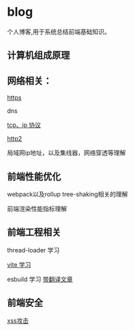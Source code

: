 # blog
个人博客,用于系统总结前端基础知识。

## 计算机组成原理

## 网络相关：

[https](https://github.com/strongcode9527/blog/issues/1)

dns

[tcp、ip 协议](https://github.com/strongcode9527/blog/issues/5)

[http2](https://github.com/strongcode9527/blog/issues/6)

局域网ip地址，以及集线器，网络穿透等理解

## 前端性能优化

webpack以及rollup tree-shaking相关的理解

前端渲染性能指标理解

## 前端工程相关

thread-loader 学习

[vite 学习](https://github.com/strongcode9527/blog/issues/8)

esbuild 学习 [带翻译文章](https://esbuild.github.io/faq/)

## 前端安全

[xss攻击](https://github.com/strongcode9527/blog/issues/7)
